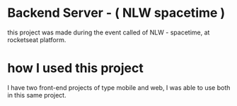 # Backend Server - ( NLW spacetime )

this project was made during the event called of NLW - spacetime, at rocketseat platform.

# how I used this project

I have two front-end projects of type mobile and web, I was able to use both in this same project.